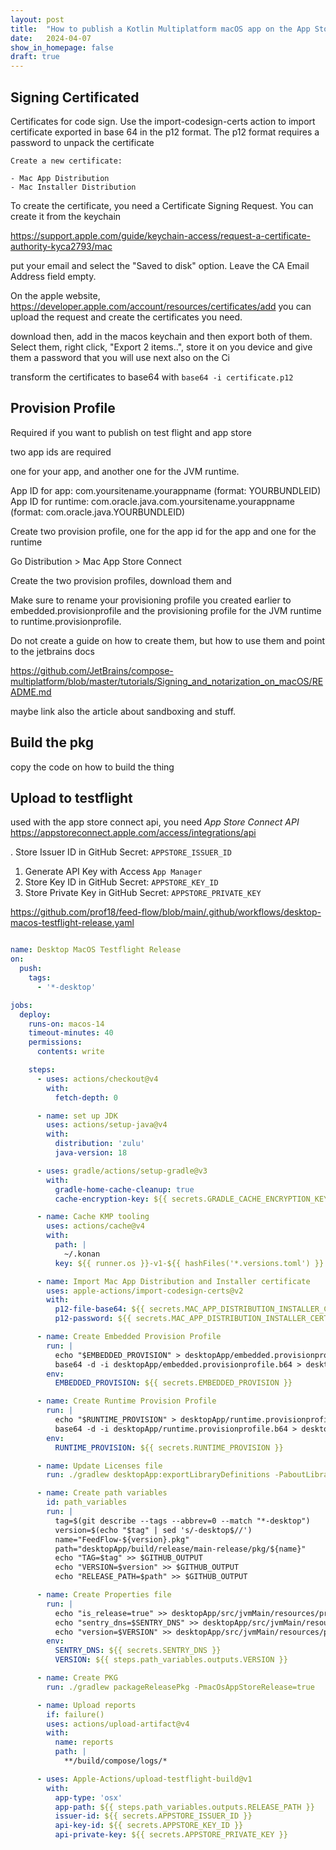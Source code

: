 ```yaml
---
layout: post
title:  "How to publish a Kotlin Multiplatform macOS app on the App Store with GitHub Actions"
date:   2024-04-07
show_in_homepage: false
draft: true
---
```


## Signing Certificated

Certificates for code sign. Use the import-codesign-certs action to import certificate exported in base 64 in the p12 format. The p12 format requires a password to unpack the certificate
    

    Create a new certificate:
    
    - Mac App Distribution
    - Mac Installer Distribution

To create the certificate, you need a Certificate Signing Request. You can create it from the keychain

https://support.apple.com/guide/keychain-access/request-a-certificate-authority-kyca2793/mac

put your email and select the "Saved to disk" option. Leave the CA Email Address field empty.

On the apple website, https://developer.apple.com/account/resources/certificates/add you can upload the request and create the certificates you need. 

    
download then, add in the macos keychain and then export both of them. Select them, right click, "Export 2 items..", store it on you device and give them a password that you will use next also on the Ci
    
transform the certificates to base64 with 
`base64 -i certificate.p12`
    
## Provision Profile

Required if you want to publish on test flight and app store

two app ids are required

 one for your app, and another one for the JVM runtime. 

App ID for app: com.yoursitename.yourappname (format: YOURBUNDLEID)
App ID for runtime: com.oracle.java.com.yoursitename.yourappname (format: com.oracle.java.YOURBUNDLEID)


Create two provision profile, one for the app id for the app and one for the runtime

Go Distribution > Mac App Store Connect

Create the two provision profiles, download them and 


Make sure to rename your provisioning profile you created earlier to embedded.provisionprofile and the provisioning profile for the JVM runtime to runtime.provisionprofile.

Do not create a guide on how to create them, but how to use them and point to the jetbrains docs

https://github.com/JetBrains/compose-multiplatform/blob/master/tutorials/Signing_and_notarization_on_macOS/README.md

maybe link also the article about sandboxing and stuff. 

## Build the pkg

copy the code on how to build the thing

## Upload to testflight 

used with the app store connect api, you need 
 *App Store Connect API* https://appstoreconnect.apple.com/access/integrations/api
 
 . Store Issuer ID in GitHub Secret: `APPSTORE_ISSUER_ID`
1. Generate API Key with Access `App Manager`
2. Store Key ID in GitHub Secret: `APPSTORE_KEY_ID`
3. Store Private Key in GitHub Secret: `APPSTORE_PRIVATE_KEY`







https://github.com/prof18/feed-flow/blob/main/.github/workflows/desktop-macos-testflight-release.yaml



```yml

name: Desktop MacOS Testflight Release
on:
  push:
    tags:
      - '*-desktop'

jobs:
  deploy:
    runs-on: macos-14
    timeout-minutes: 40
    permissions:
      contents: write

    steps:
      - uses: actions/checkout@v4
        with:
          fetch-depth: 0

      - name: set up JDK
        uses: actions/setup-java@v4
        with:
          distribution: 'zulu'
          java-version: 18

      - uses: gradle/actions/setup-gradle@v3
        with:
          gradle-home-cache-cleanup: true
          cache-encryption-key: ${{ secrets.GRADLE_CACHE_ENCRYPTION_KEY }}                  

      - name: Cache KMP tooling
        uses: actions/cache@v4
        with:
          path: |
            ~/.konan
          key: ${{ runner.os }}-v1-${{ hashFiles('*.versions.toml') }}

      - name: Import Mac App Distribution and Installer certificate
        uses: apple-actions/import-codesign-certs@v2
        with:
          p12-file-base64: ${{ secrets.MAC_APP_DISTRIBUTION_INSTALLER_CERTIFICATE }}
          p12-password: ${{ secrets.MAC_APP_DISTRIBUTION_INSTALLER_CERTIFICATE_PWD }}

      - name: Create Embedded Provision Profile
        run: |
          echo "$EMBEDDED_PROVISION" > desktopApp/embedded.provisionprofile.b64
          base64 -d -i desktopApp/embedded.provisionprofile.b64 > desktopApp/embedded.provisionprofile
        env:
          EMBEDDED_PROVISION: ${{ secrets.EMBEDDED_PROVISION }}

      - name: Create Runtime Provision Profile
        run: |
          echo "$RUNTIME_PROVISION" > desktopApp/runtime.provisionprofile.b64
          base64 -d -i desktopApp/runtime.provisionprofile.b64 > desktopApp/runtime.provisionprofile
        env:
          RUNTIME_PROVISION: ${{ secrets.RUNTIME_PROVISION }} 

      - name: Update Licenses file
        run: ./gradlew desktopApp:exportLibraryDefinitions -PaboutLibraries.exportPath=src/main/resources/

      - name: Create path variables
        id: path_variables
        run: |
          tag=$(git describe --tags --abbrev=0 --match "*-desktop")
          version=$(echo "$tag" | sed 's/-desktop$//')
          name="FeedFlow-${version}.pkg"
          path="desktopApp/build/release/main-release/pkg/${name}"
          echo "TAG=$tag" >> $GITHUB_OUTPUT
          echo "VERSION=$version" >> $GITHUB_OUTPUT
          echo "RELEASE_PATH=$path" >> $GITHUB_OUTPUT

      - name: Create Properties file
        run: |
          echo "is_release=true" >> desktopApp/src/jvmMain/resources/props.properties
          echo "sentry_dns=$SENTRY_DNS" >> desktopApp/src/jvmMain/resources/props.properties
          echo "version=$VERSION" >> desktopApp/src/jvmMain/resources/props.properties
        env:
          SENTRY_DNS: ${{ secrets.SENTRY_DNS }}
          VERSION: ${{ steps.path_variables.outputs.VERSION }}

      - name: Create PKG
        run: ./gradlew packageReleasePkg -PmacOsAppStoreRelease=true

      - name: Upload reports
        if: failure()
        uses: actions/upload-artifact@v4
        with:
          name: reports
          path: |
            **/build/compose/logs/*  

      - uses: Apple-Actions/upload-testflight-build@v1
        with:
          app-type: 'osx'
          app-path: ${{ steps.path_variables.outputs.RELEASE_PATH }}
          issuer-id: ${{ secrets.APPSTORE_ISSUER_ID }}
          api-key-id: ${{ secrets.APPSTORE_KEY_ID }}
          api-private-key: ${{ secrets.APPSTORE_PRIVATE_KEY }}

```